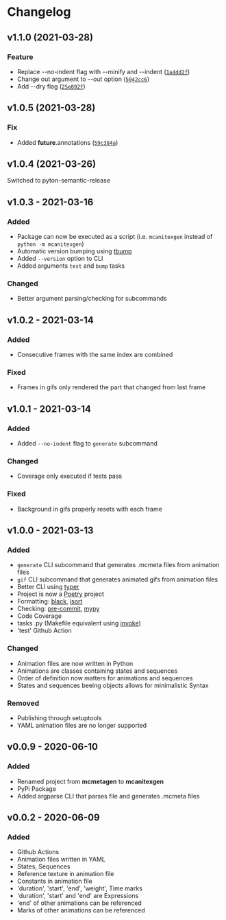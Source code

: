 # Changelog

<!--next-version-placeholder-->

## v1.1.0 (2021-03-28)
### Feature
* Replace --no-indent flag with --minify and --indent ([`1a4dd2f`](https://github.com/OrangeUtan/mcanitexgen/commit/1a4dd2f2c5caf097d3545e91366d4f370f882480))
* Change out argument to --out option ([`5042cc6`](https://github.com/OrangeUtan/mcanitexgen/commit/5042cc6ac58d35f534a579d5d0e8d48417569f7e))
* Add --dry flag ([`25e892f`](https://github.com/OrangeUtan/mcanitexgen/commit/25e892f1e50d7f2797732289fa47ca2a89be12d2))

## v1.0.5 (2021-03-28)
### Fix
* Added __future__.annotations ([`59c384a`](https://github.com/OrangeUtan/mcanitexgen/commit/59c384a5ededc348c92975a0e9ae389ba97596b7))

## v1.0.4 (2021-03-26)
Switched to pyton-semantic-release

## v1.0.3 - 2021-03-16
### Added
- Package can now be executed as a script (i.e. `mcanitexgen` instead of `python -m mcanitexgen`)
- Automatic version bumping using [tbump](https://github.com/TankerHQ/tbump)
- Added `--version` option to CLI
- Added arguments `test` and `bump` tasks

### Changed
- Better argument parsing/checking for subcommands

## v1.0.2 - 2021-03-14
### Added
- Consecutive frames with the same index are combined
### Fixed
- Frames in gifs only rendered the part that changed from last frame

## v1.0.1 - 2021-03-14
### Added
- Added `--no-indent` flag to `generate` subcommand
### Changed
- Coverage only executed if tests pass
### Fixed
- Background in gifs properly resets with each frame

## v1.0.0 - 2021-03-13
### Added
- `generate` CLI subcommand that generates .mcmeta files from animation files
- `gif` CLI subcommand that generates animated gifs from animation files
- Better CLI using [typer](https://typer.tiangolo.com/)
- Project is now a [Poetry](https://python-poetry.org/) project
- Formatting: [black](https://github.com/psf/black), [isort](https://pycqa.github.io/isort/)
- Checking: [pre-commit](https://pre-commit.com/), [mypy](http://mypy-lang.org/)
- Code Coverage
- tasks .py (Makefile equivalent using [invoke](http://www.pyinvoke.org/))
- 'test' Github Action
### Changed
- Animation files are now written in Python
- Animations are classes containing states and sequences
- Order of definition now matters for animations and sequences
- States and sequences beeing objects allows for minimalistic Syntax
### Removed
- Publishing through setuptools
- YAML animation files are no longer supported

## v0.0.9 - 2020-06-10
### Added
- Renamed project from **mcmetagen** to **mcanitexgen**
- PyPi Package
- Added argparse CLI that parses file and generates .mcmeta files

## v0.0.2 - 2020-06-09
### Added
- Github Actions
- Animation files written in YAML
- States, Sequences
- Reference texture in animation file
- Constants in animation file
- 'duration', 'start', 'end', 'weight', Time marks
- 'duration', 'start' and 'end' are Expressions
- 'end' of other animations can be referenced
- Marks of other animations can be referenced
